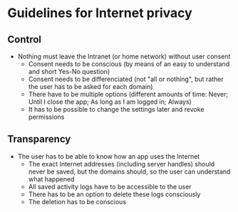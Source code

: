 # Guidelines for Internet privacy

## Control
* Nothing must leave the Intranet (or home network) without user consent
	* Consent needs to be conscious (by means of an easy to understand and short Yes-No question)
	* Consent needs to be differenciated (not "all or nothing", but rather the user has to be asked for each domain)
	* There have to be multiple options (different amounts of time: Never; Until I close the app; As long as I am logged in; Always)
	* It has to be possible to change the settings later and revoke permissions

## Transparency
* The user has to be able to know how an app uses the Internet
	* The exact Internet addresses (including server handles) should never be saved, but the domains should, so the user can understand what happened
	* All saved activity logs have to be accessible to the user
	* There has to be an option to delete these logs consciously
	* The deletion has to be conscious